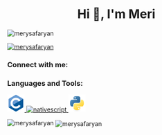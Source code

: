<h1 align="center">Hi 👋, I'm Meri</h1>
<p align="left"> <img src="https://komarev.com/ghpvc/?username=merysafaryan&label=Profile%20views&color=0e75b6&style=flat" alt="merysafaryan" /> </p>

<p align="left"> <a href="https://github.com/ryo-ma/github-profile-trophy"><img src="https://github-profile-trophy.vercel.app/?username=merysafaryan" alt="merysafaryan" /></a> </p>

<h3 align="left">Connect with me:</h3>
<p align="left">
</p>

<h3 align="left">Languages and Tools:</h3>
<p align="left"> <a href="https://www.cprogramming.com/" target="_blank" rel="noreferrer"> <img src="https://raw.githubusercontent.com/devicons/devicon/master/icons/c/c-original.svg" alt="c" width="40" height="40"/> </a> <a href="https://nativescript.org/" target="_blank" rel="noreferrer"> <img src="https://raw.githubusercontent.com/detain/svg-logos/780f25886640cef088af994181646db2f6b1a3f8/svg/nativescript.svg" alt="nativescript" width="40" height="40"/> </a> <a href="https://www.python.org" target="_blank" rel="noreferrer"> <img src="https://raw.githubusercontent.com/devicons/devicon/master/icons/python/python-original.svg" alt="python" width="40" height="40"/> </a> </p>

<p><img align="left" src="https://github-readme-stats.vercel.app/api/top-langs?username=merysafaryan&show_icons=true&locale=en&layout=compact" alt="merysafaryan" /></p>

<p>&nbsp;<img align="center" src="https://github-readme-stats.vercel.app/api?username=merysafaryan&show_icons=true&locale=en" alt="merysafaryan" /></p>

